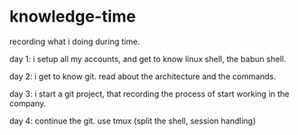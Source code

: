 # knowledge-time
recording what i doing during time.

day 1: i setup all my accounts, and get to know linux shell, the babun shell.

day 2: i get to know git. read about the architecture and the commands.

day 3: i start a git project, that recording the process of start working in the company.  

day 4: continue the git. use tmux (split the shell, session handling)


